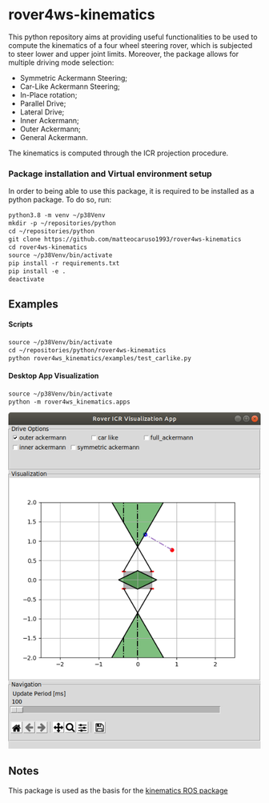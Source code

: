 # rover4ws-kinematics
This python repository aims at providing useful functionalities to be used to compute the kinematics of a four wheel steering rover, which is subjected to steer lower and upper joint limits. Moreover, the package allows for multiple driving mode selection:

  * Symmetric Ackermann Steering;
  * Car-Like Ackermann Steering;
  * In-Place rotation;
  * Parallel Drive;
  * Lateral Drive;
  * Inner Ackermann;
  * Outer Ackermann;
  * General Ackermann.
  

The kinematics is computed through the ICR projection procedure.

### Package installation and Virtual environment setup
In order to being able to use this package, it is required to be installed as a python package. To do so, run:
```
python3.8 -m venv ~/p38Venv
mkdir -p ~/repositories/python
cd ~/repositories/python
git clone https://github.com/matteocaruso1993/rover4ws-kinematics
cd rover4ws-kinematics
source ~/p38Venv/bin/activate
pip install -r requirements.txt
pip install -e . 
deactivate
```
## Examples
#### Scripts
```
source ~/p38Venv/bin/activate
cd ~/repositories/python/rover4ws-kinematics
python rover4ws_kinematics/examples/test_carlike.py
```
#### Desktop App Visualization
```
source ~/p38Venv/bin/activate
python -m rover4ws_kinematics.apps
```

![Kinematics App](/rover4ws_kinematics/resources/app.png?raw=true "Kinematics app")


## Notes 
This package is used as the basis for the [kinematics ROS package](https://github.com/matteocaruso1993/ros-rover4ws-kinematics)